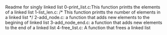 Readme for singly linked list
0-print_list.c:This function printts the elements of a linked list
1-list_len.c: /* This function printts the number of elements in a linked list */
2-add_node.c: a function that adds new elements to the begining of linked list
3-add_node_end.c: a function that adds new elements to the end of a linked list
4-free_list.c: A function that frees a linked list
